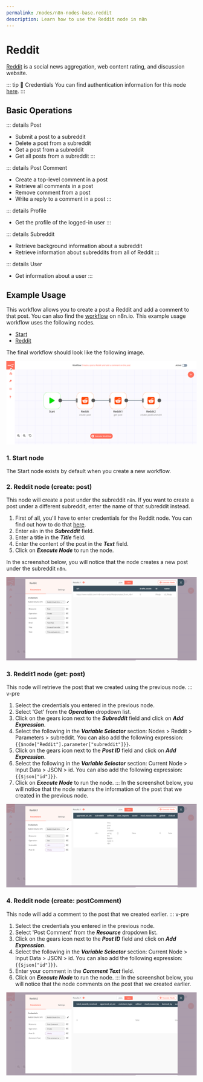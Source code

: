 ```yaml
---
permalink: /nodes/n8n-nodes-base.reddit
description: Learn how to use the Reddit node in n8n
---
```


# Reddit

[Reddit](https://www.reddit.com) is a social news aggregation, web content rating, and discussion website.

::: tip 🔑 Credentials
You can find authentication information for this node [here](../../../credentials/Reddit/README.md).
:::

## Basic Operations

::: details Post
- Submit a post to a subreddit
- Delete a post from a subreddit
- Get a post from a subreddit
- Get all posts from a subreddit
:::

::: details Post Comment
- Create a top-level comment in a post
- Retrieve all comments in a post
- Remove comment from a post
- Write a reply to a comment in a post
:::

::: details Profile
- Get the profile of the logged-in user
:::

::: details Subreddit
- Retrieve background information about a subreddit
- Retrieve information about subreddits from all of Reddit
:::

::: details User
- Get information about a user
:::

## Example Usage

This workflow allows you to create a post a Reddit and add a comment to that post. You can also find the [workflow](https://n8n.io/workflows/928) on n8n.io. This example usage workflow uses the following nodes.
- [Start](../../core-nodes/Start/README.md)
- [Reddit]()

The final workflow should look like the following image.

![A workflow with the Reddit node](./workflow.png)

### 1. Start node

The Start node exists by default when you create a new workflow.

### 2. Reddit node (create: post)

This node will create a post under the subreddit `n8n`. If you want to create a post under a different subreddit, enter the name of that subreddit instead.

1. First of all, you'll have to enter credentials for the Reddit node. You can find out how to do that [here](../../../credentials/Reddit/README.md).
2. Enter `n8n` in the ***Subreddit*** field.
3. Enter a title in the ***Title*** field.
4. Enter the content of the post in the ***Text*** field.
5. Click on ***Execute Node*** to run the node.

In the screenshot below, you will notice that the node creates a new post under the subreddit `n8n`.

![Using the Reddit node to create a post](./Reddit_node.png)

### 3. Reddit1 node (get: post)

This node will retrieve the post that we created using the previous node.
::: v-pre
1. Select the credentials you entered in the previous node.
2. Select 'Get' from the ***Operation*** dropdown list.
3. Click on the gears icon next to the ***Subreddit*** field and click on ***Add Expression***.
4. Select the following in the ***Variable Selector*** section: Nodes > Reddit > Parameters > subreddit. You can also add the following expression: `{{$node["Reddit"].parameter["subreddit"]}}`.
5. Click on the gears icon next to the ***Post ID*** field and click on ***Add Expression***.
6. Select the following in the ***Variable Selector*** section: Current Node > Input Data > JSON > id. You can also add the following expression: `{{$json["id"]}}`.
7. Click on ***Execute Node*** to run the node.
:::
In the screenshot below, you will notice that the node returns the information of the post that we created in the previous node.

![Using the Reddit node to get a post](./Reddit1_node.png)

### 4. Reddit node (create: postComment)

This node will add a comment to the post that we created earlier.
::: v-pre
1. Select the credentials you entered in the previous node.
2. Select 'Post Comment' from the ***Resource*** dropdown list.
3. Click on the gears icon next to the ***Post ID*** field and click on ***Add Expression***.
4. Select the following in the ***Variable Selector*** section: Current Node > Input Data > JSON > id. You can also add the following expression: `{{$json["id"]}}`.
5. Enter your comment in the ***Comment Text*** field.
6. Click on ***Execute Node*** to run the node.
:::
In the screenshot below, you will notice that the node comments on the post that we created earlier.

![Using the Reddit node to create a comment](./Reddit2_node.png)
